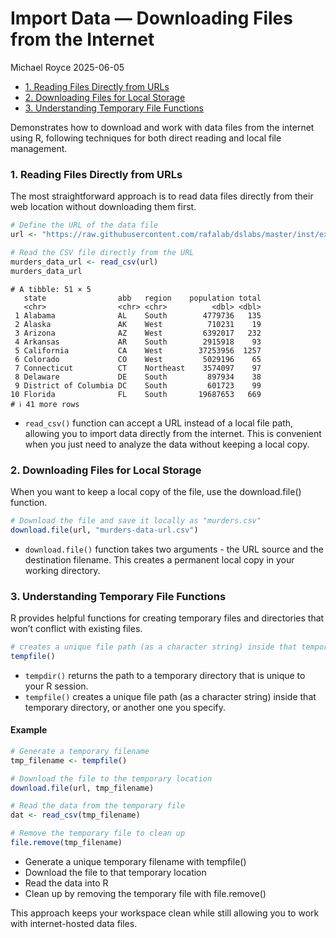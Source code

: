 # Import Data — Downloading Files from the Internet
Michael Royce
2025-06-05

- [1. Reading Files Directly from
  URLs](#1-reading-files-directly-from-urls)
- [2. Downloading Files for Local
  Storage](#2-downloading-files-for-local-storage)
- [3. Understanding Temporary File
  Functions](#3-understanding-temporary-file-functions)

Demonstrates how to download and work with data files from the internet
using R, following techniques for both direct reading and local file
management.

### 1. Reading Files Directly from URLs

The most straightforward approach is to read data files directly from
their web location without downloading them first.

``` r
# Define the URL of the data file
url <- "https://raw.githubusercontent.com/rafalab/dslabs/master/inst/extdata/murders.csv"

# Read the CSV file directly from the URL
murders_data_url <- read_csv(url)
murders_data_url
```

    # A tibble: 51 × 5
       state                abb   region    population total
       <chr>                <chr> <chr>          <dbl> <dbl>
     1 Alabama              AL    South        4779736   135
     2 Alaska               AK    West          710231    19
     3 Arizona              AZ    West         6392017   232
     4 Arkansas             AR    South        2915918    93
     5 California           CA    West        37253956  1257
     6 Colorado             CO    West         5029196    65
     7 Connecticut          CT    Northeast    3574097    97
     8 Delaware             DE    South         897934    38
     9 District of Columbia DC    South         601723    99
    10 Florida              FL    South       19687653   669
    # ℹ 41 more rows

- `read_csv()` function can accept a URL instead of a local file path,
  allowing you to import data directly from the internet. This is
  convenient when you just need to analyze the data without keeping a
  local copy.

### 2. Downloading Files for Local Storage

When you want to keep a local copy of the file, use the download.file()
function.

``` r
# Download the file and save it locally as "murders.csv"
download.file(url, "murders-data-url.csv")
```

- `download.file()` function takes two arguments - the URL source and
  the destination filename. This creates a permanent local copy in your
  working directory.

### 3. Understanding Temporary File Functions

R provides helpful functions for creating temporary files and
directories that won’t conflict with existing files.

``` r
# creates a unique file path (as a character string) inside that temporary directory, or another one you specify
tempfile()
```

- `tempdir()` returns the path to a temporary directory that is unique
  to your R session.
- `tempfile()` creates a unique file path (as a character string) inside
  that temporary directory, or another one you specify.

#### Example

``` r
# Generate a temporary filename
tmp_filename <- tempfile()

# Download the file to the temporary location
download.file(url, tmp_filename)

# Read the data from the temporary file
dat <- read_csv(tmp_filename)

# Remove the temporary file to clean up
file.remove(tmp_filename)
```

- Generate a unique temporary filename with tempfile()
- Download the file to that temporary location
- Read the data into R
- Clean up by removing the temporary file with file.remove()

This approach keeps your workspace clean while still allowing you to
work with internet-hosted data files.
